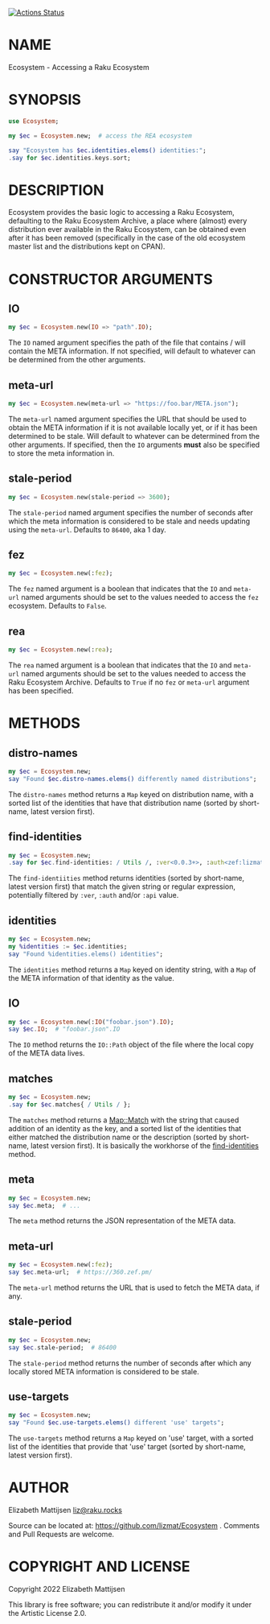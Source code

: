 [![Actions Status](https://github.com/lizmat/Ecosystem/workflows/test/badge.svg)](https://github.com/lizmat/Ecosystem/actions)

NAME
====

Ecosystem - Accessing a Raku Ecosystem

SYNOPSIS
========

```raku
use Ecosystem;

my $ec = Ecosystem.new;  # access the REA ecosystem

say "Ecosystem has $ec.identities.elems() identities:";
.say for $ec.identities.keys.sort;
```

DESCRIPTION
===========

Ecosystem provides the basic logic to accessing a Raku Ecosystem, defaulting to the Raku Ecosystem Archive, a place where (almost) every distribution ever available in the Raku Ecosystem, can be obtained even after it has been removed (specifically in the case of the old ecosystem master list and the distributions kept on CPAN).

CONSTRUCTOR ARGUMENTS
=====================

IO
--

```raku
my $ec = Ecosystem.new(IO => "path".IO);
```

The `IO` named argument specifies the path of the file that contains / will contain the META information. If not specified, will default to whatever can be determined from the other arguments.

meta-url
--------

```raku
my $ec = Ecosystem.new(meta-url => "https://foo.bar/META.json");
```

The `meta-url` named argument specifies the URL that should be used to obtain the META information if it is not available locally yet, or if it has been determined to be stale. Will default to whatever can be determined from the other arguments. If specified, then the `IO` arguments **must** also be specified to store the meta information in.

stale-period
------------

```raku
my $ec = Ecosystem.new(stale-period => 3600);
```

The `stale-period` named argument specifies the number of seconds after which the meta information is considered to be stale and needs updating using the `meta-url`. Defaults to `86400`, aka 1 day.

fez
---

```raku
my $ec = Ecosystem.new(:fez);
```

The `fez` named argument is a boolean that indicates that the `IO` and `meta-url` named arguments should be set to the values needed to access the `fez` ecosystem. Defaults to `False`.

rea
---

```raku
my $ec = Ecosystem.new(:rea);
```

The `rea` named argument is a boolean that indicates that the `IO` and `meta-url` named arguments should be set to the values needed to access the Raku Ecosystem Archive. Defaults to `True` if no `fez` or `meta-url` argument has been specified.

METHODS
=======

distro-names
------------

```raku
my $ec = Ecosystem.new;
say "Found $ec.distro-names.elems() differently named distributions";
```

The `distro-names` method returns a `Map` keyed on distribution name, with a sorted list of the identities that have that distribution name (sorted by short-name, latest version first).

find-identities
---------------

```raku
my $ec = Ecosystem.new;
.say for $ec.find-identities: / Utils /, :ver<0.0.3+>, :auth<zef:lizmat>;
```

The `find-identiities` method returns identities (sorted by short-name, latest version first) that match the given string or regular expression, potentially filtered by `:ver`, `:auth` and/or `:api` value.

identities
----------

```raku
my $ec = Ecosystem.new;
my %identities := $ec.identities;
say "Found %identities.elems() identities";
```

The `identities` method returns a `Map` keyed on identity string, with a `Map` of the META information of that identity as the value.

IO
--

```raku
my $ec = Ecosystem.new(:IO("foobar.json").IO);
say $ec.IO;  # "foobar.json".IO
```

The `IO` method returns the `IO::Path` object of the file where the local copy of the META data lives.

matches
-------

```raku
my $ec = Ecosystem.new;
.say for $ec.matches{ / Utils / };
```

The `matches` method returns a [Map::Match](https://raku.land/zef:lizmat/Map::Match) with the string that caused addition of an identity as the key, and a sorted list of the identities that either matched the distribution name or the description (sorted by short-name, latest version first). It is basically the workhorse of the [find-identities](#find-identities) method.

meta
----

```raku
my $ec = Ecosystem.new;
say $ec.meta;  # ...
```

The `meta` method returns the JSON representation of the META data.

meta-url
--------

```raku
my $ec = Ecosystem.new(:fez);
say $ec.meta-url;  # https://360.zef.pm/
```

The `meta-url` method returns the URL that is used to fetch the META data, if any.

stale-period
------------

```raku
my $ec = Ecosystem.new;
say $ec.stale-period;  # 86400
```

The `stale-period` method returns the number of seconds after which any locally stored META information is considered to be stale.

use-targets
-----------

```raku
my $ec = Ecosystem.new;
say "Found $ec.use-targets.elems() different 'use' targets";
```

The `use-targets` method returns a `Map` keyed on 'use' target, with a sorted list of the identities that provide that 'use' target (sorted by short-name, latest version first).

AUTHOR
======

Elizabeth Mattijsen <liz@raku.rocks>

Source can be located at: https://github.com/lizmat/Ecosystem . Comments and Pull Requests are welcome.

COPYRIGHT AND LICENSE
=====================

Copyright 2022 Elizabeth Mattijsen

This library is free software; you can redistribute it and/or modify it under the Artistic License 2.0.

